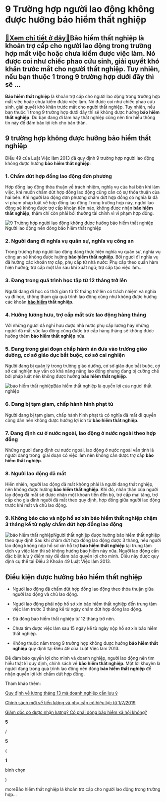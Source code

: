 9 Trường hợp người lao động không được hưởng bảo hiểm thất nghiệp
=================================================================

[:gift:Xem chi tiết ở đây:gift:](https://hddtvn.com/9-truong-hop-nguoi-lao-dong-khong-duoc-huong-bao-hiem-that-nghiep/)Bảo hiểm thất nghiệp là khoản trợ cấp cho người lao động trong trường hợp mất việc hoặc chưa kiếm được việc làm. Nó được coi như chiếc phao cứu sinh, giải quyết khó khăn trước mắt cho người thất nghiệp. Tuy nhiên, nếu bạn thuộc 1 trong 9 trường hợp dưới đây thì sẽ …
--------------------------------------------------------------------------------------------------------------------------------------------------------------------------------------------------------------------------------------------------------------------------

**Bảo hiểm thất nghiệp** là khoản trợ cấp cho người lao động trong trường hợp mất việc hoặc chưa kiếm được việc làm. Nó được coi như chiếc phao cứu sinh, giải quyết khó khăn trước mắt cho người thất nghiệp. Tuy nhiên, nếu bạn thuộc 1 trong 9 trường hợp dưới đây thì sẽ không được hưởng **bảo hiểm thất nghiệp**. Dù bạn đang đi làm hay thất nghiệp cũng nên tìm hiểu thông tin này để đảm bảo lợi ích cho bản thân.


9 trường hợp không được hưởng bảo hiểm thất nghiệp
--------------------------------------------------


Điều 49 của Luật Việc làm 2013 đã quy định 9 trường hợp người lao động không được hưởng **bảo** **hiểm thất nghiệp**:


### 1. Chấm dứt hợp đồng lao động đơn phương


Hợp đồng lao động thỏa thuận về trách nhiệm, nghĩa vụ của hai bên khi làm việc, khi muốn chấm dứt hợp đồng lao động cũng cần có sự thỏa thuận của hai bên. Khi người lao động đơn phương chấm dứt hợp đồng có nghĩa là đã vi phạm pháp luật về hợp đồng lao động.Trong trường hợp này, người lao động sẽ không được trợ cấp khoản tiền nào, không được nhận **bảo hiểm thất nghiệp**, thậm chí còn phải bồi thường tài chính vì vi phạm hợp đồng.


![9 Trường hợp người lao động không được hưởng bảo hiểm thất nghiệp](https://hddtvn.com/wp-content/uploads/2021/01/bảo-hiểm-thất-nghiệp.png "9 Trường hợp người lao động không được hưởng bảo hiểm thất nghiệp")Người lao động nên đóng bảo hiểm thất nghiệp
### 2. Người đang đi nghĩa vụ quân sự, nghĩa vụ công an


Trong trường hợp người lao động đang thực hiện nghĩa vụ quân sự, nghĩa vụ công an sẽ không được hưởng **bảo hiểm thất nghiệp**. Bởi người đi nghĩa vụ đã hưởng các khoản trợ cấp, phụ cấp từ nhà nước: Phụ cấp theo quân hàm hiện hưởng; trợ cấp một lần sau khi xuất ngũ; trợ cấp tạo việc làm…


### 3. Đang trong quá trình học tập từ 12 tháng trở lên


Người đang đi học có thời gian từ 12 tháng trở lên có trách nhiệm và nghĩa vụ đi học, không tham gia quá trình lao động cũng như không được hưởng các khoản **[bảo hiểm](#) thất nghiệp**.


### 4. Hưởng lương hưu, trợ cấp mất sức lao động hàng tháng


Với những người đã nghỉ hưu được nhà nước phụ cấp lương hay những người đã mất sức lao động cũng được trợ cấp hàng tháng sẽ không được hưởng thêm **bảo hiểm thất nghiệp** nữa.


### 5. Đang trong giai đoạn chấp hành án đưa vào trường giáo dưỡng, cơ sở giáo dục bắt buộc, cơ sở cai nghiện


Người đang bị quản lý trong trường giáo dưỡng, cơ sở giáo dục bắt buộc, cơ sở cai nghiện tuy vẫn có khả năng năng lao động nhưng đang bị cưỡng chế bởi pháp luật nên không được hưởng **bảo hiểm thất nghiệp**.


![bảo hiểm thất nghiệp](https://hddtvn.com/wp-content/uploads/2021/01/huong-dan-thu-tuc-huong-tro-cap-that-nghiep_2903173847.jpg)Bảo hiểm thất nghiệp là quyền lợi của người thất nghiệp
### 6. Đang bị tạm giam, chấp hành hình phạt tù


Người đang bị tạm giam, chấp hành hình phạt tù có nghĩa đã mất đi quyền công dân nên không được hưởng lợi ích từ **bảo hiểm thất nghiệp**.


### 7. Đang định cư ở nước ngoài, lao động ở nước ngoài theo hợp đồng


Những người đang định cư nước ngoài, lao động ở nước ngoài vẫn tính là người đang trong  giai đoạn có việc làm nên không cần được trợ cấp **bảo hiểm thất nghiệp**.


### 8. Người lao động đã mất


Hiển nhiên, người lao động đã mất không phải là người đang thất nghiệp, nên không được hưởng **bảo hiểm thất nghiệp**. Khi đó, nhân thân của người lao động đã mất sẽ được nhận một khoản tiền đền bù, trợ cấp mai táng, trợ cấp cho gia đình người đã mất theo quy định, hợp đồng giữa người lao động trước khi mất và chủ lao động.


### 9. Không báo cáo và nộp hồ sơ xin bảo hiểm thất nghiệp chậm 3 tháng kể từ ngày chấm dứt hợp đồng lao động


![bảo hiểm thất nghiệp](https://hddtvn.com/wp-content/uploads/2021/01/Hs-Bao_Hiem_That_Ngh-1.jpg)Người thất nghiệp được hưởng bảo hiểm thất nghiệp theo quy định
Sau khi chấm dứt hợp đồng lao động được 3 tháng, nếu người lao động không nộp hồ sơ xin hỗ trợ **bảo hiểm thất nghiệp** tại trung tâm dịch vụ việc làm thì sẽ không hưởng bảo hiểm này nữa. Người lao động cần đặc biệt lưu ý điểm này để đảm bảo quyền lợi cho mình. Điều này được quy định cụ thể tại Điều 3 Khoản 49 Luật Việc làm 2013.


Điều kiện được hưởng bảo hiểm thất nghiệp
-----------------------------------------




* Người lao động đã chấm dứt hợp đồng lao động theo thỏa thuận giữa người lao động và chủ lao động.

* Người lao động phải nộp hồ sơ xin bảo hiểm thất nghiệp đến trung tâm việc làm trước 3 tháng kể từ ngày chấm dứt hợp đồng lao động.

* Đã đóng bảo hiểm thất nghiệp từ 12 tháng trở nên.

* Chưa tìm được việc làm sau 15 ngày kể từ ngày nộp hồ sơ xin bảo hiểm thất nghiệp.

* Không thuộc nằm trong 9 trường hợp không được hưởng **bảo hiểm thất nghiệp** quy định tại Điều 49 của Luật Việc làm 2013.



Để đảm bảo quyền lợi cho mình và doanh nghiệp, người lao động nên tìm hiểu thật kĩ quy định, chính sách về **bảo hiểm thất nghiệp**. Một lời khuyên là người đang trong quá trình lao động nên đóng **bảo hiểm thất nghiệp** để nhận quyền lợi khi chấm dứt hợp đồng.


Tham khảo thêm:





[Quy định về lương tháng 13 mà doanh nghiệp cần lưu ý](#)








[Chính sách mới về tiền lương và phụ cấp có hiệu lực từ 1/7/2019](#)





[Giám đốc có được nhận lương? Có phải đóng bảo hiểm xã hội không?](#)














































**5**  

/  

**5**  

(  

**1**  

  

 bình chọn   

)


moreBảo hiểm thất nghiệp là khoản trợ cấp cho người lao động trong trường hợp…

